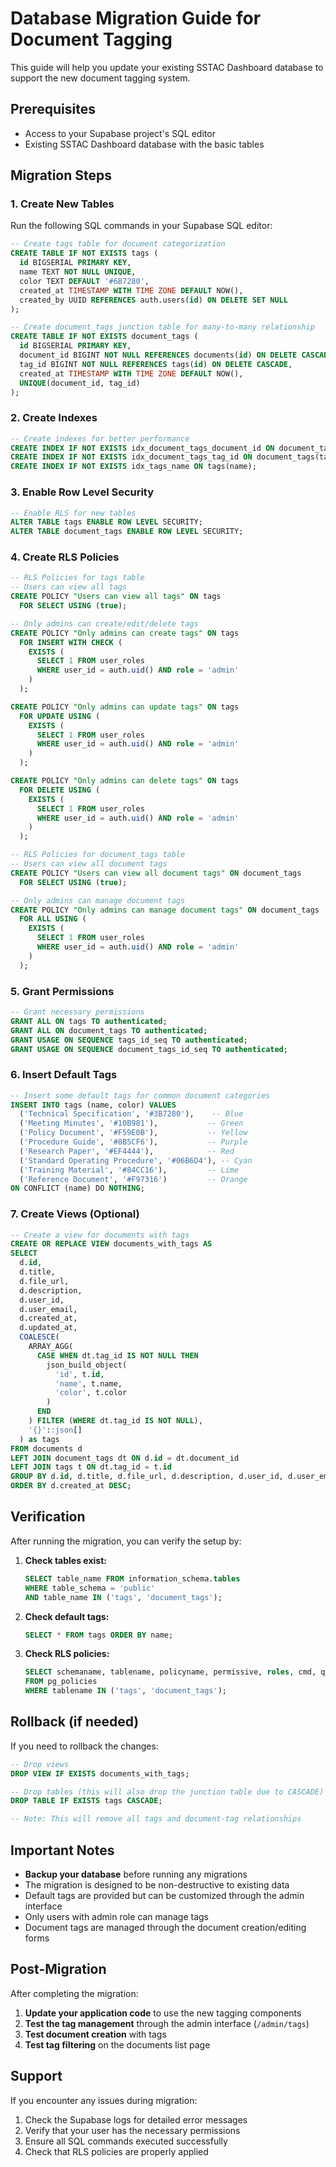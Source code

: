 # Database Migration Guide for Document Tagging

This guide will help you update your existing SSTAC Dashboard database to support the new document tagging system.

## Prerequisites

- Access to your Supabase project's SQL editor
- Existing SSTAC Dashboard database with the basic tables

## Migration Steps

### 1. Create New Tables

Run the following SQL commands in your Supabase SQL editor:

```sql
-- Create tags table for document categorization
CREATE TABLE IF NOT EXISTS tags (
  id BIGSERIAL PRIMARY KEY,
  name TEXT NOT NULL UNIQUE,
  color TEXT DEFAULT '#6B7280',
  created_at TIMESTAMP WITH TIME ZONE DEFAULT NOW(),
  created_by UUID REFERENCES auth.users(id) ON DELETE SET NULL
);

-- Create document_tags junction table for many-to-many relationship
CREATE TABLE IF NOT EXISTS document_tags (
  id BIGSERIAL PRIMARY KEY,
  document_id BIGINT NOT NULL REFERENCES documents(id) ON DELETE CASCADE,
  tag_id BIGINT NOT NULL REFERENCES tags(id) ON DELETE CASCADE,
  created_at TIMESTAMP WITH TIME ZONE DEFAULT NOW(),
  UNIQUE(document_id, tag_id)
);
```

### 2. Create Indexes

```sql
-- Create indexes for better performance
CREATE INDEX IF NOT EXISTS idx_document_tags_document_id ON document_tags(document_id);
CREATE INDEX IF NOT EXISTS idx_document_tags_tag_id ON document_tags(tag_id);
CREATE INDEX IF NOT EXISTS idx_tags_name ON tags(name);
```

### 3. Enable Row Level Security

```sql
-- Enable RLS for new tables
ALTER TABLE tags ENABLE ROW LEVEL SECURITY;
ALTER TABLE document_tags ENABLE ROW LEVEL SECURITY;
```

### 4. Create RLS Policies

```sql
-- RLS Policies for tags table
-- Users can view all tags
CREATE POLICY "Users can view all tags" ON tags
  FOR SELECT USING (true);

-- Only admins can create/edit/delete tags
CREATE POLICY "Only admins can create tags" ON tags
  FOR INSERT WITH CHECK (
    EXISTS (
      SELECT 1 FROM user_roles 
      WHERE user_id = auth.uid() AND role = 'admin'
    )
  );

CREATE POLICY "Only admins can update tags" ON tags
  FOR UPDATE USING (
    EXISTS (
      SELECT 1 FROM user_roles 
      WHERE user_id = auth.uid() AND role = 'admin'
    )
  );

CREATE POLICY "Only admins can delete tags" ON tags
  FOR DELETE USING (
    EXISTS (
      SELECT 1 FROM user_roles 
      WHERE user_id = auth.uid() AND role = 'admin'
    )
  );

-- RLS Policies for document_tags table
-- Users can view all document tags
CREATE POLICY "Users can view all document tags" ON document_tags
  FOR SELECT USING (true);

-- Only admins can manage document tags
CREATE POLICY "Only admins can manage document tags" ON document_tags
  FOR ALL USING (
    EXISTS (
      SELECT 1 FROM user_roles 
      WHERE user_id = auth.uid() AND role = 'admin'
    )
  );
```

### 5. Grant Permissions

```sql
-- Grant necessary permissions
GRANT ALL ON tags TO authenticated;
GRANT ALL ON document_tags TO authenticated;
GRANT USAGE ON SEQUENCE tags_id_seq TO authenticated;
GRANT USAGE ON SEQUENCE document_tags_id_seq TO authenticated;
```

### 6. Insert Default Tags

```sql
-- Insert some default tags for common document categories
INSERT INTO tags (name, color) VALUES 
  ('Technical Specification', '#3B7280'),    -- Blue
  ('Meeting Minutes', '#10B981'),           -- Green
  ('Policy Document', '#F59E0B'),           -- Yellow
  ('Procedure Guide', '#8B5CF6'),           -- Purple
  ('Research Paper', '#EF4444'),            -- Red
  ('Standard Operating Procedure', '#06B6D4'), -- Cyan
  ('Training Material', '#84CC16'),         -- Lime
  ('Reference Document', '#F97316')         -- Orange
ON CONFLICT (name) DO NOTHING;
```

### 7. Create Views (Optional)

```sql
-- Create a view for documents with tags
CREATE OR REPLACE VIEW documents_with_tags AS
SELECT 
  d.id,
  d.title,
  d.file_url,
  d.description,
  d.user_id,
  d.user_email,
  d.created_at,
  d.updated_at,
  COALESCE(
    ARRAY_AGG(
      CASE WHEN dt.tag_id IS NOT NULL THEN 
        json_build_object(
          'id', t.id,
          'name', t.name,
          'color', t.color
        )
      END
    ) FILTER (WHERE dt.tag_id IS NOT NULL),
    '{}'::json[]
  ) as tags
FROM documents d
LEFT JOIN document_tags dt ON d.id = dt.document_id
LEFT JOIN tags t ON dt.tag_id = t.id
GROUP BY d.id, d.title, d.file_url, d.description, d.user_id, d.user_email, d.created_at, d.updated_at
ORDER BY d.created_at DESC;
```

## Verification

After running the migration, you can verify the setup by:

1. **Check tables exist:**
   ```sql
   SELECT table_name FROM information_schema.tables 
   WHERE table_schema = 'public' 
   AND table_name IN ('tags', 'document_tags');
   ```

2. **Check default tags:**
   ```sql
   SELECT * FROM tags ORDER BY name;
   ```

3. **Check RLS policies:**
   ```sql
   SELECT schemaname, tablename, policyname, permissive, roles, cmd, qual 
   FROM pg_policies 
   WHERE tablename IN ('tags', 'document_tags');
   ```

## Rollback (if needed)

If you need to rollback the changes:

```sql
-- Drop views
DROP VIEW IF EXISTS documents_with_tags;

-- Drop tables (this will also drop the junction table due to CASCADE)
DROP TABLE IF EXISTS tags CASCADE;

-- Note: This will remove all tags and document-tag relationships
```

## Important Notes

- **Backup your database** before running any migrations
- The migration is designed to be non-destructive to existing data
- Default tags are provided but can be customized through the admin interface
- Only users with admin role can manage tags
- Document tags are managed through the document creation/editing forms

## Post-Migration

After completing the migration:

1. **Update your application code** to use the new tagging components
2. **Test the tag management** through the admin interface (`/admin/tags`)
3. **Test document creation** with tags
4. **Test tag filtering** on the documents list page

## Support

If you encounter any issues during migration:

1. Check the Supabase logs for detailed error messages
2. Verify that your user has the necessary permissions
3. Ensure all SQL commands executed successfully
4. Check that RLS policies are properly applied